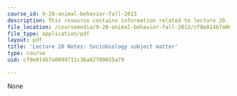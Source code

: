 ```yaml
---
course_id: 9-20-animal-behavior-fall-2013
description: This resource contains information related to lecture 20.
file_location: /coursemedia/9-20-animal-behavior-fall-2013/cf0e014b7a0099711c36a82709655a79_MIT9_20F13_Lec20.pdf
file_type: application/pdf
layout: pdf
title: 'Lecture 20 Notes: Sociobiology subject matter'
type: course
uid: cf0e014b7a0099711c36a82709655a79

---
```

None